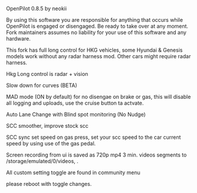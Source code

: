 OpenPilot 0.8.5 by neokii

By using this software you are responsible for anything that occurs while OpenPilot is engaged or disengaged. Be ready to take over at any moment. Fork maintainers assumes no liability for your use of this software and any hardware.

This fork has full long control for HKG vehicles, some Hyundai & Genesis models work without any radar harness mod. Other cars might require radar harness.

Hkg Long control is radar + vision

Slow down for curves (BETA)

MAD mode (ON by default) for no disengae on brake or gas, this will disable all logging and uploads, use the cruise button ta actvate.

Auto Lane Change with Blind spot monitoring (No Nudge)

SCC smoother, improve stock scc

SCC sync set speed on gas press, set your scc speed to the car current speed by using use of the gas pedal.

Screen recording from ui is saved as 720p mp4 3 min. videos segments to /storage/emulated/0/videos, .

All custom setting toggle are found in community menu 

please reboot with toggle changes.
